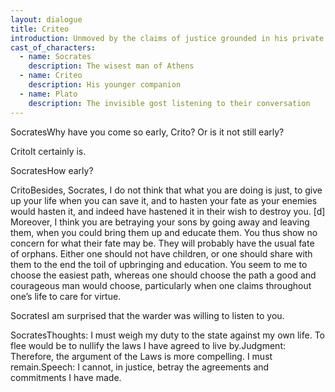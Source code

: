 ```yaml
---
layout: dialogue
title: Criteo
introduction: Unmoved by the claims of justice grounded in his private relationships to friends and family, Socrates appeals to the standards of civic justice.
cast_of_characters:
  - name: Socrates
    description: The wisest man of Athens
  - name: Criteo
    description: His younger companion
  - name: Plato
    description: The invisible gost listening to their conversation
---
```


<p class="utterance"><span class="speaker">Socrates</span>Why have you come so early, Crito? Or is it not still early?</p>
<p class="utterance"><span class="speaker">Crito</span>It certainly is.</p>
<p class="utterance"><span class="speaker">Socrates</span>How early?</p>
<p class="utterance"><span class="speaker">Crito</span>Besides, Socrates, I do not think that what you are doing is just, to give up your life when you can save it, and to hasten your fate as your enemies would hasten it, and indeed have hastened it in their wish to destroy you. [d] Moreover, I think you are betraying your sons by going away and leaving them, when you could bring them up and educate them. You thus show no concern for what their fate may be. They will probably have the usual fate of orphans. Either one should not have children, or one should share with them to the end the toil of upbringing and education. You seem to me to choose the easiest path, whereas one should choose the path a good and courageous man would choose, particularly when one claims throughout one’s life to care for virtue.</p>
<p class="utterance"><span class="speaker">Socrates</span>I am surprised that the warder was willing to listen to you.</p><p class="utterance"><span class="speaker">Socrates</span><span class="part-label">Thoughts:</span> I must weigh my duty to the state against my own life. To flee would be to nullify the laws I have agreed to live by.<span class="part-label">Judgment:</span> Therefore, the argument of the Laws is more compelling. I must remain.<span class="part-label">Speech:</span> I cannot, in justice, betray the agreements and commitments I have made.</p>